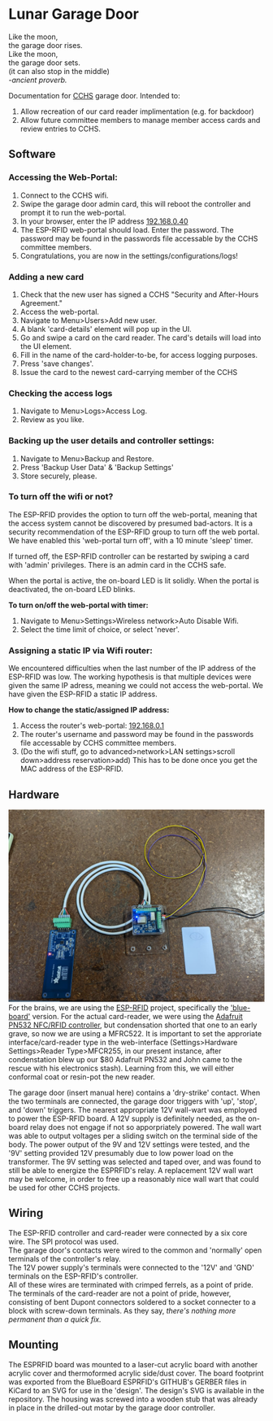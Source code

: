 # Lunar Garage Door
Like the moon,  
the garage door rises.  
Like the moon,  
the garage door sets.  
(it can also stop in the middle)  
_-ancient proverb._

Documentation for [CCHS](https://www.hackmelbourne.org/) garage door. Intended to:
1. Allow recreation of our card reader implimentation (e.g. for backdoor)
2. Allow future committee members to manage member access cards and review entries to CCHS.

## Software  
### Accessing the Web-Portal:
1. Connect to the CCHS wifi.
2. Swipe the garage door admin card, this will reboot the controller and prompt it to run the web-portal.
3. In your browser, enter the IP address [192.168.0.40](http://192.168.0.40)
4. The ESP-RFID web-portal should load. Enter the password. The password may be found in the passwords file accessable by the CCHS committee members.
5. Congratulations, you are now in the settings/configurations/logs!

### Adding a new card 
1. Check that the new user has signed a CCHS "Security and After-Hours Agreement."
3. Access the web-portal.
4. Navigate to Menu>Users>Add new user.
5. A blank 'card-details' element will pop up in the UI.
6. Go and swipe a card on the card reader. The card's details will load into the UI element.
7. Fill in the name of the card-holder-to-be, for access logging purposes.
8. Press 'save changes'.
9. Issue the card to the newest card-carrying member of the CCHS

### Checking the access logs
1. Navigate to Menu>Logs>Access Log.
2. Review as you like.

### Backing up the user details and controller settings: 
1. Navigate to Menu>Backup and Restore.
2. Press 'Backup User Data' & 'Backup Settings'
3. Store securely, please.

### To turn off the wifi or not?
The ESP-RFID provides the option to turn off the web-portal, meaning that the access system cannot be discovered by presumed bad-actors. It is a security recommendation of the ESP-RFID group to turn off the web portal. We have enabled this 'web-portal turn off', with a 10 minute 'sleep' timer. 

If turned off, the ESP-RFID controller can be restarted by swiping a card with 'admin' privileges. There is an admin card in the CCHS safe.

When the portal is active, the on-board LED is lit solidly. When the portal is deactivated, the on-board LED blinks.

**To turn on/off the web-portal with timer:**  
1. Navigate to Menu>Settings>Wireless network>Auto Disable Wifi.
2. Select the time limit of choice, or select 'never'.

### Assigning a static IP via Wifi router:
We encountered difficulties when the last number of the IP address of the ESP-RFID was low. The working hypothesis is that multiple devices were given the same IP adress, meaning we could not access the web-portal. We have given the ESP-RFID a static IP address. 

**How to change the static/assigned IP address:**  
1. Access the router's web-portal: [192.168.0.1](192.168.0.1)
2. The router's username and password may be found in the passwords file accessable by CCHS committee members.
3. (Do the wifi stuff, go to advanced>network>LAN settings>scroll down>address reservation>add) This has to be done once you get the MAC address of the ESP-RFID.

## Hardware  
![Image of Adafruit card reader connected by white six core cable to ESP-RFID 'blue-board' with yellow and purple wires coiled above, power leads leaving frame, and white access card with eye containing question mark scratched into it](https://github.com/CCHS-Melbourne/Lunar-Garage-Door/blob/main/Hardware%20low%20res.jpeg)  
For the brains, we are using the [ESP-RFID](https://github.com/esprfid/esp-rfid) project, specifically the ['blue-board'](https://github.com/esprfid/esp-rfid-board) version. For the actual card-reader, we were using the [Adafruit PN532 NFC/RFID controller](https://www.adafruit.com/product/364), but condensation shorted that one to an early grave, so now we are using a MFRC522. It is important to set the approriate interface/card-reader type in the web-interface (Settings>Hardware Settings>Reader Type>MFCR255, in our present instance, after condenstation blew up our $80 Adafruit PN532 and John came to the rescue with his electronics stash). Learning from this, we will either conformal coat or resin-pot the new reader.   
 
The garage door (insert manual here) contains a 'dry-strike' contact. When the two terminals are connected, the garage door triggers with 'up', 'stop', and 'down' triggers. 
The nearest appropriate 12V wall-wart was employed to power the ESP-RFID board. A 12V supply is definitely needed, as the on-board relay does not engage if not so apporpriately powered. The wall wart was able to output voltages per a sliding switch on the terminal side of the body. The power output of the 9V and 12V settings were tested, and the '9V' setting provided 12V presumably due to low power load on the transformer. The 9V setting was selected and taped over, and was found to still be able to energize the ESPRFID's relay. A replacement 12V wall wart may be welcome, in order to free up a reasonably nice wall wart that could be used for other CCHS projects.

## Wiring
The ESP-RFID controller and card-reader were connected by a six core wire. The SPI protocol was used.  
The garage door's contacts were wired to the common and 'normally' open terminals of the controller's relay.  
The 12V power supply's terminals were connected to the '12V' and 'GND' terminals on the ESP-RFID's controller.  
All of these wires are terminated with crimped ferrels, as a point of pride.   
The terminals of the card-reader are not a point of pride, however, consisting of bent Dupont connectors soldered to a socket connecter to a block with screw-down terminals. As they say, _there's nothing more permanent than a quick fix._

## Mounting
The ESPRFID board was mounted to a laser-cut acrylic board with another acrylic cover and thermoformed acrylic side/dust cover. The board footprint was exported from the BlueBoard ESPRFID's GITHUB's GERBER files in KiCard to an SVG for use in the 'design'. The design's SVG is available in the repository. The housing was screwed into a wooden stub that was already in place in the drilled-out motar by the garage door controller. 
